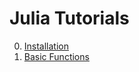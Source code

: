 # Julia Tutorials

0. [Installation](https://diltdicker.github.io/julia-tutorials/tutorial_0_IJulia/)
1. [Basic Functions](https://diltdicker.github.io/julia-tutorials/tutorial_1_hello_world/)
